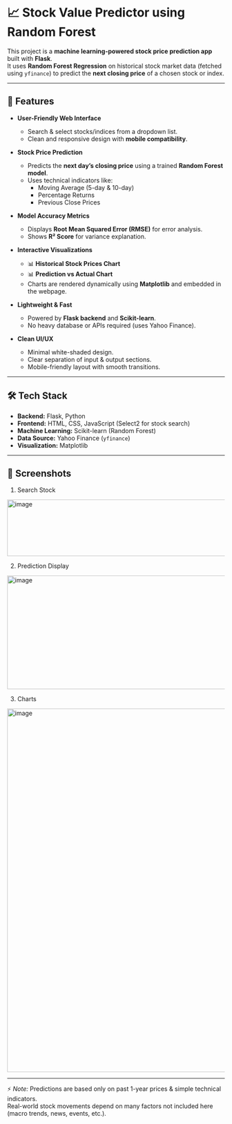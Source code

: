 # 📈 Stock Value Predictor using Random Forest  

This project is a **machine learning-powered stock price prediction app** built with **Flask**.  
It uses **Random Forest Regression** on historical stock market data (fetched using `yfinance`) to predict the **next closing price** of a chosen stock or index.  

---

## 🚀 Features  

- **User-Friendly Web Interface**  
  - Search & select stocks/indices from a dropdown list.  
  - Clean and responsive design with **mobile compatibility**.  

- **Stock Price Prediction**  
  - Predicts the **next day’s closing price** using a trained **Random Forest model**.  
  - Uses technical indicators like:  
    - Moving Average (5-day & 10-day)  
    - Percentage Returns  
    - Previous Close Prices  

- **Model Accuracy Metrics**  
  - Displays **Root Mean Squared Error (RMSE)** for error analysis.  
  - Shows **R² Score** for variance explanation.  

- **Interactive Visualizations**  
  - 📊 **Historical Stock Prices Chart**  
  - 📊 **Prediction vs Actual Chart**  
  - Charts are rendered dynamically using **Matplotlib** and embedded in the webpage.  

- **Lightweight & Fast**  
  - Powered by **Flask backend** and **Scikit-learn**.  
  - No heavy database or APIs required (uses Yahoo Finance).  

- **Clean UI/UX**  
  - Minimal white-shaded design.  
  - Clear separation of input & output sections.  
  - Mobile-friendly layout with smooth transitions.  

---

## 🛠️ Tech Stack  

- **Backend:** Flask, Python  
- **Frontend:** HTML, CSS, JavaScript (Select2 for stock search)  
- **Machine Learning:** Scikit-learn (Random Forest)  
- **Data Source:** Yahoo Finance (`yfinance`)  
- **Visualization:** Matplotlib  

---

## 📸 Screenshots

1. Search Stock
<img width="1049" height="131" alt="image" src="https://github.com/user-attachments/assets/faa5a0e7-5aa6-4f11-a778-7d7914510d08" />

2. Prediction Display
<img width="1044" height="263" alt="image" src="https://github.com/user-attachments/assets/e1ceb92e-fe28-45d8-9b41-d40606b54ce3" />

3. Charts
<img width="833" height="842" alt="image" src="https://github.com/user-attachments/assets/462fa76f-2067-433f-b897-aa25ad626ab6" />

---

⚡ *Note:* Predictions are based only on past 1-year prices & simple technical indicators.  
Real-world stock movements depend on many factors not included here (macro trends, news, events, etc.).  

